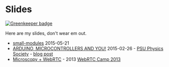 # Slides

[![Greenkeeper badge](https://badges.greenkeeper.io/bcomnes/slides.svg)](https://greenkeeper.io/)

Here are my slides, don't wear em out.

- [small-modules](http://bret.io/slides/small-modules) 2015-05-21
- [ARDUINO, MICROCONTROLLERS AND YOU!](http://slides.com/bretcomnes/arduino-microcontrollers-and-you#/) 2015-02-26 - [PSU Physics Society](http://sps.groups.pdx.edu/) - [blog post](http://bret.io/2014/02/25/arduino-night-at-psu/)
- [Microscopy + WebRTC](http://slides.com/bretcomnes/scanning-electron-microscope-web-rtc#) - 2013 [WebRTC Camp 2013](http://2013.webrtccamp.com/)
